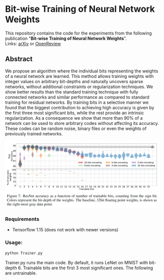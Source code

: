 # Bit-wise Training of Neural Network Weights


This repository contains the code for the experiments from the following publication "**Bit-wise Training of Neural Network Weights**". \
Links: [arXiv](https://arxiv.org/abs/2202.09571) or [OpenReview](https://openreview.net/forum?id=gxk4-rVATDA)





## Abstract

We propose an algorithm where the individual bits representing the weights of a neural network are learned. 
This method allows training weights with integer values on arbitrary bit-depths and naturally uncovers sparse 
networks, without additional constraints or regularization techniques. We show better results than the standard 
training technique with fully connected networks and similar performance as compared to standard training for 
residual networks. By training bits in a selective manner we found that the biggest contribution to achieving 
high accuracy is given by the first three most significant bits, while the rest provide an intrinsic 
regularization. As a consequence we show that more than 90% of a network can be used to store arbitrary codes 
without affecting its accuracy. These codes can be random noise, binary files or even the weights of 
previously trained networks.


![plot](images/Figure7.png)


### Requirements
- Tensorflow 1.15 (does not work with newer versions)


### Usage:

```markdown
python Trainer.py
```

Trainer.py runs the main code. By default, it runs LeNet on MNIST with bit-depth 6. 
Trainable bits are the first 3 most significant ones. The following are untrainable.


